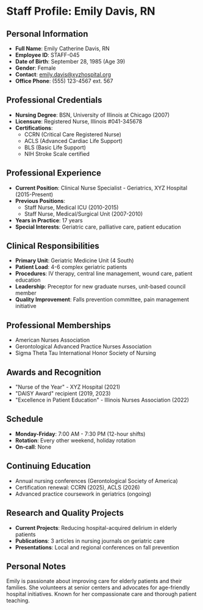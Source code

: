 # Staff Profile: Emily Davis, RN

## Personal Information
- **Full Name**: Emily Catherine Davis, RN
- **Employee ID**: STAFF-045
- **Date of Birth**: September 28, 1985 (Age 39)
- **Gender**: Female
- **Contact**: emily.davis@xyzhospital.org
- **Office Phone**: (555) 123-4567 ext. 567

## Professional Credentials
- **Nursing Degree**: BSN, University of Illinois at Chicago (2007)
- **Licensure**: Registered Nurse, Illinois #041-345678
- **Certifications**:
  - CCRN (Critical Care Registered Nurse)
  - ACLS (Advanced Cardiac Life Support)
  - BLS (Basic Life Support)
  - NIH Stroke Scale certified

## Professional Experience
- **Current Position**: Clinical Nurse Specialist - Geriatrics, XYZ Hospital (2015-Present)
- **Previous Positions**:
  - Staff Nurse, Medical ICU (2010-2015)
  - Staff Nurse, Medical/Surgical Unit (2007-2010)
- **Years in Practice**: 17 years
- **Special Interests**: Geriatric care, palliative care, patient education

## Clinical Responsibilities
- **Primary Unit**: Geriatric Medicine Unit (4 South)
- **Patient Load**: 4-6 complex geriatric patients
- **Procedures**: IV therapy, central line management, wound care, patient education
- **Leadership**: Preceptor for new graduate nurses, unit-based council member
- **Quality Improvement**: Falls prevention committee, pain management initiative

## Professional Memberships
- American Nurses Association
- Gerontological Advanced Practice Nurses Association
- Sigma Theta Tau International Honor Society of Nursing

## Awards and Recognition
- "Nurse of the Year" - XYZ Hospital (2021)
- "DAISY Award" recipient (2019, 2023)
- "Excellence in Patient Education" - Illinois Nurses Association (2022)

## Schedule
- **Monday-Friday**: 7:00 AM - 7:30 PM (12-hour shifts)
- **Rotation**: Every other weekend, holiday rotation
- **On-call**: None

## Continuing Education
- Annual nursing conferences (Gerontological Society of America)
- Certification renewal: CCRN (2025), ACLS (2026)
- Advanced practice coursework in geriatrics (ongoing)

## Research and Quality Projects
- **Current Projects**: Reducing hospital-acquired delirium in elderly patients
- **Publications**: 3 articles in nursing journals on geriatric care
- **Presentations**: Local and regional conferences on fall prevention

## Personal Notes
Emily is passionate about improving care for elderly patients and their families. She volunteers at senior centers and advocates for age-friendly hospital initiatives. Known for her compassionate care and thorough patient teaching.